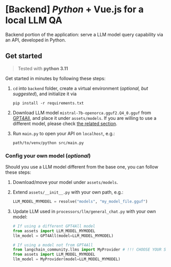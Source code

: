 # [Backend] **_Python_** + Vue.js for a local LLM QA

Backend portion of the application: serve a LLM model query capability via an API, developed in Python.

## Get started

> Tested with **python 3.11**

Get started in minutes by following these steps:

1.  `cd` into `backend` folder, create a virtual environment (_optional, but suggested_), and initialize it via

    ```
    pip install -r requirements.txt
    ```

2.  Download LLM model `mistral-7b-openorca.gguf2.Q4_0.gguf` from [GPT4All](https://gpt4all.io/index.html), and place it under `assets/models`. If you are willing to use a different model, please check [the related section](#config-your-own-model-optional).

3.  Run `main.py` to open your API on `localhost`, e.g.:
    ```
    path/to/venv/python src/main.py
    ```

### Config your own model (_optional_)

Should you use a LLM model different from the base one, you can follow these steps:

1.  Download/move your model under `assets/models`.

2.  Extend `assets/__init__.py` with your own path, e.g.:

    ```python
    LLM_MODEL_MYMODEL = resolve("models", "my_model_file.gguf")
    ```

3.  Update LLM used in `processors/llm/general_chat.py` with your own model:

    ```python
    # If using a different GPT4All model
    from assets import LLM_MODEL_MYMODEL
    llm_model = GPT4All(model=LLM_MODEL_MYMODEL)

    # If using a model not from GPT4All
    from langchain_community.llms import MyProvider # !!! CHOOSE YOUR SOURCE
    from assets import LLM_MODEL_MYMODEL
    llm_model = MyProvider(model=LLM_MODEL_MYMODEL)
    ```
